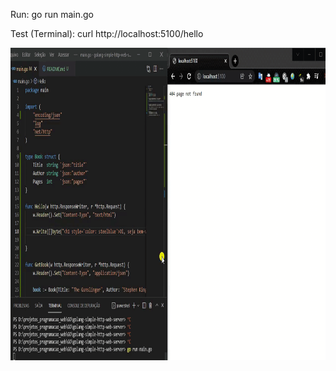 Run: go run main.go

Test (Terminal): curl http://localhost:5100/hello



<img src="gif.gif" alt="Gif funcionamento" height="500"></img>

